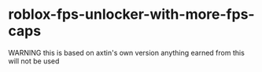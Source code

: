 # roblox-fps-unlocker-with-more-fps-caps
WARNING this is based on axtin's own version anything earned from this will not be used
